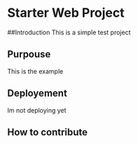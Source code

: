 # Starter Web Project

##Introduction
This is a simple test project
## Purpouse	
This is the example
## Deployement
Im not deploying yet
## How to contribute
